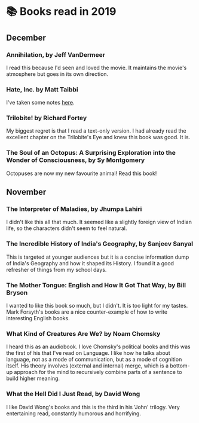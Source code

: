 # 📚 Books read in 2019

## December

### Annihilation, by Jeff VanDermeer

I read this because I'd seen and loved the movie. It maintains the
movie's atmosphere but goes in its own direction.

### Hate, Inc. by Matt Taibbi

I've taken some notes [here](reviews/hate-inc.md).

### Trilobite! by Richard Fortey

My biggest regret is that I read a text-only version. I had already
read the excellent chapter on the Trilobite's Eye and knew this book
was good. It is.

### The Soul of an Octopus: A Surprising Exploration into the Wonder of Consciousness, by Sy Montgomery

Octopuses are now my new favourite animal! Read this book!

## November

### The Interpreter of Maladies, by Jhumpa Lahiri

I didn't like this all that much. It seemed like a slightly foreign view of Indian life, so the characters didn't seem
to feel natural.

### The Incredible History of India's Geography, by Sanjeev Sanyal

This is targeted at younger audiences but it is a concise information dump of India's Geography and how it shaped its
History. I found it a good refresher of things from my school days.


### The Mother Tongue: English and How It Got That Way, by Bill Bryson

I wanted to like this book so much, but I didn't. It is too light for my tastes. Mark Forsyth's books are a nice
counter-example of how to write interesting English books.

### What Kind of Creatures Are We? by Noam Chomsky

I heard this as an audiobook. I love Chomsky's political books and this was the first of his that I've read on Language.
I like how he talks about language, not as a mode of communication, but as a mode of cognition itself. His theory
involves (external and internal) merge, which is a bottom-up approach for the mind to recursively combine parts of a
sentence to build higher meaning.

### What the Hell Did I Just Read, by David Wong

I like David Wong's books and this is the third in his 'John' trilogy. Very entertaining read, constantly humorous and
horrifying.
